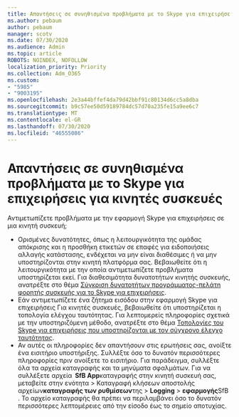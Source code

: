 ```yaml
---
title: Απαντήσεις σε συνηθισμένα προβλήματα με το Skype για επιχειρήσεις για κινητές συσκευές
ms.author: pebaum
author: pebaum
manager: scotv
ms.date: 07/30/2020
ms.audience: Admin
ms.topic: article
ROBOTS: NOINDEX, NOFOLLOW
localization_priority: Priority
ms.collection: Adm_O365
ms.custom:
- "5985"
- "9003195"
ms.openlocfilehash: 2e3a44bffef4da79d42bbf91c80134d6cc5a8dba
ms.sourcegitcommit: b9c57ee50d59189784dc57d70a235fe15a9ee6c7
ms.translationtype: MT
ms.contentlocale: el-GR
ms.lasthandoff: 07/30/2020
ms.locfileid: "46555086"
---
```

# <a name="answers-to-common-issues-with-skype-for-business-for-mobile"></a>Απαντήσεις σε συνηθισμένα προβλήματα με το Skype για επιχειρήσεις για κινητές συσκευές

Αντιμετωπίζετε προβλήματα με την εφαρμογή Skype για επιχειρήσεις σε μια κινητή συσκευή;

- Ορισμένες δυνατότητες, όπως η λειτουργικότητα της ομάδας απόκρισης και η προσθήκη ετικετών σε επαφές για ειδοποιήσεις αλλαγής κατάστασης, ενδέχεται να μην είναι διαθέσιμες ή να μην υποστηρίζονται στην κινητή πλατφόρμα σας. Βεβαιωθείτε ότι η λειτουργικότητα με την οποία αντιμετωπίζετε προβλήματα υποστηρίζεται εκεί. Για διαθεσιμότητα δυνατοτήτων κινητής συσκευής, ανατρέξτε στο θέμα [Σύγκριση δυνατοτήτων προγράμματος-πελάτη φορητής συσκευής για το Skype για επιχειρήσεις](https://technet.microsoft.com/library/Dn951412.aspx).
- Εάν αντιμετωπίζετε ένα ζήτημα εισόδου στην εφαρμογή Skype για επιχειρήσεις Για κινητές συσκευές, βεβαιωθείτε ότι υποστηρίζεται η τοπολογία ελέγχου ταυτότητας. Για λεπτομερείς πληροφορίες σχετικά με την υποστηριζόμενη μέθοδο, ανατρέξτε στο θέμα [Τοπολογίες του Skype για επιχειρήσεις που υποστηρίζονται με τον σύγχρονο έλεγχο ταυτότητας](https://docs.microsoft.com/skypeforbusiness/plan-your-deployment/modern-authentication/topologies-supported).  
- Αν αυτές οι πληροφορίες δεν απαντήσουν στις ερωτήσεις σας, ανοίξτε ένα εισιτήριο υποστήριξης. Συλλέξτε όσο το δυνατόν περισσότερες πληροφορίες πριν ανοίξετε το εισιτήριο. Για παράδειγμα, συλλέξτε όλα τα αρχεία καταγραφής και τα μηνύματα σφαλμάτων. Για να συλλέξετε αρχεία  **SfB App**καταγραφής στην κινητή συσκευή σας, μεταβείτε στην ενότητα >   Καταγραφή κλήσεων αποστολής αρχείων**καταγραφής των ρυθμίσεων**της  >   **Logging**  >   **εφαρμογής**SfB . Το αρχείο καταγραφής θα πρέπει να περιλαμβάνει όσο το δυνατόν περισσότερες λεπτομέρειες από την είσοδο έως το σημείο αποτυχίας.
